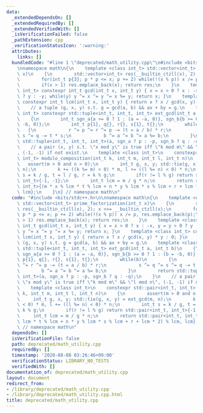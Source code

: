 ```yaml
---
data:
  _extendedDependsOn: []
  _extendedRequiredBy: []
  _extendedVerifiedWith: []
  _isVerificationFailed: false
  _pathExtension: cpp
  _verificationStatusIcon: ':warning:'
  attributes:
    links: []
  bundledCode: "#line 1 \"deprecated/math_utility.cpp\"\n#include <bits/stdc++.h>\n\
    \nnamespace math\n{\n    template <class int_t> std::vector<int_t> prime_factorization(int_t\
    \ x)\n    {\n        std::vector<int_t> res(__builtin_ctzll(x), 2); x >>= __builtin_ctzll(x);\n\
    \        for(int_t p{3}; p * p <= x; p += 2) while(!(x % p)) x /= p, res.emplace_back(p);\n\
    \        if(x > 1) res.emplace_back(x); return res;\n    }\n    template <class\
    \ int_t> constexpr int_t gcd(int_t x, int_t y) { x = x > 0 ? x : -x, y = y > 0\
    \ ? y : -y; while(y) y ^= x ^= y ^= x %= y; return x; }\n    template <class int_t>\
    \ constexpr int_t lcm(int_t x, int_t y) { return x ? x / gcd(x, y) * y : 0; }\n\
    \    // a tuple (g, x, y) s.t. g = gcd(a, b) && ax + by = g.\n    template <class\
    \ int_t> constexpr std::tuple<int_t, int_t, int_t> ext_gcd(int_t a, int_t b)\n\
    \    {\n        int_t sgn_a{a >= 0 ? 1 : (a = -a, 0)}, sgn_b{b >= 0 ? 1 : (b =\
    \ -b, 0)};\n        int_t p{1}, q{}, r{}, s{1}, t{};\n        while(b)\n     \
    \   {\n            r ^= p ^= r ^= p -= (t = a / b) * r;\n            s ^= q ^=\
    \ s ^= q -= t * s;\n            b ^= a ^= b ^= a %= b;\n        }\n        return\
    \ std::tuple<int_t, int_t, int_t>(a, sgn_a ? p : -p, sgn_b ? q : -q);\n    }\n\
    \    // a pair (x, y) s.t. \"x mod y\" is true iff \"k mod m\" && \"l mod n\"\
    , (-1, -1) if not exist.\n    template <class int_t>\n    constexpr std::pair<int_t,\
    \ int_t> modulo_composition(int_t k, int_t m, int_t l, int_t n)\n    {\n     \
    \   assert(m > 0 and n > 0);\n        int_t g, x, y; std::tie(g, x, y) = ext_gcd(m,\
    \ n);\n        k += ((k %= m) < 0) * m, l += ((l %= n) < 0) * n;\n        int_t\
    \ s = k / g, t = l / g, r = k % g;\n        if(r != l % g) return std::pair<int_t,\
    \ int_t>{-1, -1};\n        int_t lcm = m / g * n;\n        return std::pair<int_t,\
    \ int_t>{(m * x % lcm * t % lcm + n * y % lcm * s % lcm + r + lcm * 2) % lcm,\
    \ lcm};\n    }\n} // namespace math\n"
  code: "#include <bits/stdc++.h>\n\nnamespace math\n{\n    template <class int_t>\
    \ std::vector<int_t> prime_factorization(int_t x)\n    {\n        std::vector<int_t>\
    \ res(__builtin_ctzll(x), 2); x >>= __builtin_ctzll(x);\n        for(int_t p{3};\
    \ p * p <= x; p += 2) while(!(x % p)) x /= p, res.emplace_back(p);\n        if(x\
    \ > 1) res.emplace_back(x); return res;\n    }\n    template <class int_t> constexpr\
    \ int_t gcd(int_t x, int_t y) { x = x > 0 ? x : -x, y = y > 0 ? y : -y; while(y)\
    \ y ^= x ^= y ^= x %= y; return x; }\n    template <class int_t> constexpr int_t\
    \ lcm(int_t x, int_t y) { return x ? x / gcd(x, y) * y : 0; }\n    // a tuple\
    \ (g, x, y) s.t. g = gcd(a, b) && ax + by = g.\n    template <class int_t> constexpr\
    \ std::tuple<int_t, int_t, int_t> ext_gcd(int_t a, int_t b)\n    {\n        int_t\
    \ sgn_a{a >= 0 ? 1 : (a = -a, 0)}, sgn_b{b >= 0 ? 1 : (b = -b, 0)};\n        int_t\
    \ p{1}, q{}, r{}, s{1}, t{};\n        while(b)\n        {\n            r ^= p\
    \ ^= r ^= p -= (t = a / b) * r;\n            s ^= q ^= s ^= q -= t * s;\n    \
    \        b ^= a ^= b ^= a %= b;\n        }\n        return std::tuple<int_t, int_t,\
    \ int_t>(a, sgn_a ? p : -p, sgn_b ? q : -q);\n    }\n    // a pair (x, y) s.t.\
    \ \"x mod y\" is true iff \"k mod m\" && \"l mod n\", (-1, -1) if not exist.\n\
    \    template <class int_t>\n    constexpr std::pair<int_t, int_t> modulo_composition(int_t\
    \ k, int_t m, int_t l, int_t n)\n    {\n        assert(m > 0 and n > 0);\n   \
    \     int_t g, x, y; std::tie(g, x, y) = ext_gcd(m, n);\n        k += ((k %= m)\
    \ < 0) * m, l += ((l %= n) < 0) * n;\n        int_t s = k / g, t = l / g, r =\
    \ k % g;\n        if(r != l % g) return std::pair<int_t, int_t>{-1, -1};\n   \
    \     int_t lcm = m / g * n;\n        return std::pair<int_t, int_t>{(m * x %\
    \ lcm * t % lcm + n * y % lcm * s % lcm + r + lcm * 2) % lcm, lcm};\n    }\n}\
    \ // namespace math\n"
  dependsOn: []
  isVerificationFile: false
  path: deprecated/math_utility.cpp
  requiredBy: []
  timestamp: '2020-08-08 03:26:46+09:00'
  verificationStatus: LIBRARY_NO_TESTS
  verifiedWith: []
documentation_of: deprecated/math_utility.cpp
layout: document
redirect_from:
- /library/deprecated/math_utility.cpp
- /library/deprecated/math_utility.cpp.html
title: deprecated/math_utility.cpp
---
```

